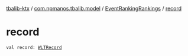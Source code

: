[tbalib-ktx](../../index.md) / [com.npmanos.tbalib.model](../index.md) / [EventRankingRankings](index.md) / [record](./record.md)

# record

`val record: `[`WLTRecord`](../-w-l-t-record/index.md)